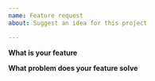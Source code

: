 ```yaml
---
name: Feature request
about: Suggest an idea for this project

---
```


**What is your feature**

**What problem does your feature solve**
